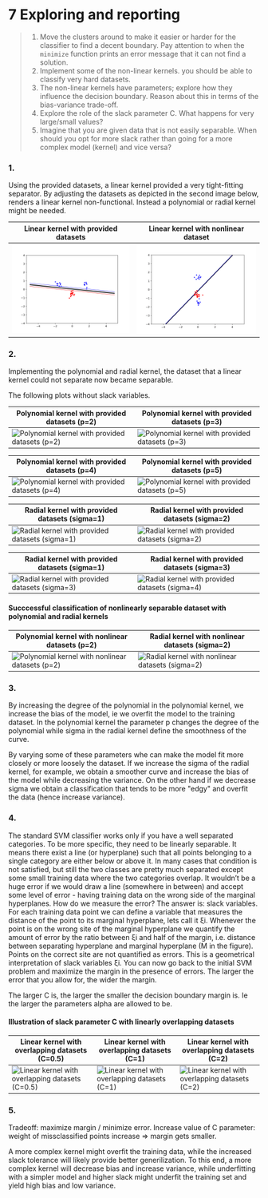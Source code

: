 # 7 Exploring and reporting

> 1. Move the clusters around to make it easier or harder for the classifier to find a decent boundary. Pay attention to when the `minimize` function prints an error message that it can not find a solution.
> 2. Implement some of the non-linear kernels. you should be able to classify very hard datasets.
> 3. The non-linear kernels have parameters; explore how they influence the decision boundary. Reason about this in terms of the bias-variance trade-off.
> 4. Explore the role of the slack parameter C. What happens for very large/small values?
> 5. Imagine that you are given data that is not easily separable. When should you opt for more slack rather than going for a more complex model (kernel) and vice versa?

### 1. 

Using the provided datasets, a linear kernel provided a very tight-fitting separator. By adjusting the datasets as depicted in the second image below, renders a linear kernel non-functional. Instead a polynomial or radial kernel might be needed.

| Linear kernel with provided datasets | Linear kernel with nonlinear dataset |
| ------------------------------------ | ------------------------------------ |
| ![](Graphs/LinearData.png) | ![](Graphs/LinearNonLinear.png) |

### 2. 

Implementing the polynomial and radial kernel, the dataset that a linear kernel could not separate now became separable. 

The following plots without slack variables. 

| Polynomial kernel with provided datasets (p=2) | Polynomial kernel with provided datasets (p=3) |
| ------------------------------------ | ------------------------------------ |
| ![](https://gits-15.sys.kth.se/antolu/DD2421/blob/master/Lab_2/assets/png/svmplot_polynomial_2_noslack.png "Polynomial kernel with provided datasets (p=2)") | ![](https://gits-15.sys.kth.se/antolu/DD2421/blob/master/Lab_2/assets/png/svmplot_polynomial_3_noslack.png "Polynomial kernel with provided datasets (p=3)") |  

| Polynomial kernel with provided datasets (p=4) | Polynomial kernel with provided datasets (p=5) |
| ------------------------------------ | ------------------------------------ |
| ![](https://gits-15.sys.kth.se/antolu/DD2421/blob/master/Lab_2/assets/png/svmplot_polynomial_4_noslack.png "Polynomial kernel with provided datasets (p=4)") | ![](https://gits-15.sys.kth.se/antolu/DD2421/blob/master/Lab_2/assets/png/svmplot_polynomial_5_noslack.png "Polynomial kernel with provided datasets (p=5)") |  

| Radial kernel with provided datasets (sigma=1) | Radial kernel with provided datasets (sigma=2) |
| ------------------------------------ | ------------------------------------ |
| ![](https://gits-15.sys.kth.se/antolu/DD2421/blob/master/Lab_2/assets/png/svmplot_radial_1_noslack.png "Radial kernel with provided datasets (sigma=1)") | ![](https://gits-15.sys.kth.se/antolu/DD2421/blob/master/Lab_2/assets/png/svmplot_radial_2_noslack.png "Radial kernel with provided datasets (sigma=2)") |  

| Radial kernel with provided datasets (sigma=1) | Radial kernel with provided datasets (sigma=3) |
| ------------------------------------ | ------------------------------------ |
| ![](https://gits-15.sys.kth.se/antolu/DD2421/blob/master/Lab_2/assets/png/svmplot_radial_3_noslack.png "Radial kernel with provided datasets (sigma=3)") | ![](https://gits-15.sys.kth.se/antolu/DD2421/blob/master/Lab_2/assets/png/svmplot_radial_4_noslack.png "Radial kernel with provided datasets (sigma=4)") |  

#### Succcessful classification of nonlinearly separable dataset with polynomial and radial kernels 

| Polynomial kernel with nonlinear datasets (p=2) | Radial kernel with nonlinear datasets (sigma=2) |
| ------------------------------------ | ------------------------------------ |
| ![](https://gits-15.sys.kth.se/antolu/DD2421/blob/master/Lab_2/assets/png/svmplot_polynomial_2_nonlineardata.png "Polynomial kernel with nonlinear datasets (p=2)") | ![](https://gits-15.sys.kth.se/antolu/DD2421/blob/master/Lab_2/assets/png/svmplot_radial_2_nonlineardata.png "Radial kernel with nonlinear datasets (sigma=2)") |  

### 3. 

By increasing the degree of the polynomial in the polynomial kernel, we increase the bias of the model, ie we overfit the model to the training dataset. In the polynomial kernel the parameter p changes the degree of the polynomial while sigma in the radial kernel define the smoothness of the curve. 

By varying some of these parameters whe can make the model fit more closely or more loosely the dataset. If we increase the sigma of the radial kernel, for example, we obtain a smoother curve and increase the bias of the model while decreasing the variance. On the other hand if we decrease sigma we obtain a classification that tends to be more "edgy" and overfit the data (hence increase variance).

### 4. 

The standard SVM classifier works only if you have a well separated categories. To be more specific, they need to be linearly separable. It means there exist a line (or hyperplane) such that all points belonging to a single category are either below or above it. In many cases that condition is not satisfied, but still the two classes are pretty much separated except some small training data where the two categories overlap. It wouldn’t be a huge error if we would draw a line (somewhere in between) and accept some level of error - having training data on the wrong side of the marginal hyperplanes. How do we measure the error? The answer is: slack variables. For each training data point we can define a variable that measures the distance of the point to its marginal hyperplane, lets call it ξi. Whenever the point is on the wrong site of the marginal hyperplane we quantify the amount of error by the ratio between ξi and half of the margin, i.e. distance between separating hyperplane and marginal hyperplane (M in the figure). Points on the correct site are not quantified as errors. This is a geometrical interpretation of slack variables ξi. You can now go back to the initial SVM problem and maximize the margin in the presence of errors. The larger the error that you allow for, the wider the margin.

The larger C is, the larger the smaller the decision boundary margin is. Ie the larger the parameters alpha are allowed to be. 

#### Illustration of slack parameter C with linearly overlapping datasets

| Linear kernel with overlapping datasets (C=0.5) | Linear kernel with overlapping datasets (C=1) | Linear kernel with overlapping datasets (C=2)
| ------------------------------------ | ------------------------------------ | ------------------------------------ |
| ![](https://gits-15.sys.kth.se/antolu/DD2421/blob/master/Lab_2/assets/png/svmplot_linear_slack_C05.png "Linear kernel with overlapping datasets (C=0.5)") | ![](https://gits-15.sys.kth.se/antolu/DD2421/blob/master/Lab_2/assets/png/svmplot_linear_slack_C1.png "Linear kernel with overlapping datasets (C=1)") | ![](https://gits-15.sys.kth.se/antolu/DD2421/blob/master/Lab_2/assets/png/svmplot_linear_slack_C2.png "Linear kernel with overlapping datasets (C=2)") |

### 5. 

Tradeoff: maximize margin / minimize error. Increase value of C parameter: weight of missclassified points increase => margin gets smaller.   

A more complex kernel might overfit the training data, while the increased slack tolerance will likely provide better generilization. To this end, a more complex kernel will decrease bias and increase variance, while underfitting with a simpler model and higher slack might underfit the training set and yield high bias and low variance. 
